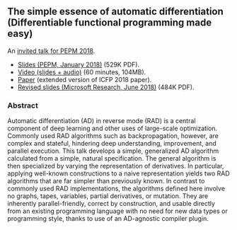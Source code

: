 ## The simple essence of automatic differentiation <br>(Differentiable functional programming made easy)

An [invited talk for PEPM 2018](https://popl18.sigplan.org/track/PEPM-2018#Invited-Talks).

*   [Slides (PEPM, January 2018)](http://conal.net/talks/essence-of-automatic-differentiation-2018-01.pdf) (529K PDF).
*   [Video (slides + audio)](https://youtu.be/Shl3MtWGu18) (60 minutes, 104MB).
*   [Paper](http://conal.net/papers/essence-of-ad/) (extended version of ICFP 2018 paper).
*   [Revised slides (Microsoft Research, June 2018)](http://conal.net/talks/essence-of-automatic-differentiation-2018-06.pdf) (484K PDF).

### Abstract

Automatic differentiation (AD) in reverse mode (RAD) is a central component of deep learning and other uses of large-scale optimization. Commonly used RAD algorithms such as backpropagation, however, are complex and stateful, hindering deep understanding, improvement, and parallel execution. This talk develops a simple, generalized AD algorithm calculated from a simple, natural specification. The general algorithm is then specialized by varying the representation of derivatives. In particular, applying well-known constructions to a naive representation yields two RAD algorithms that are far simpler than previously known. In contrast to commonly used RAD implementations, the algorithms defined here involve no graphs, tapes, variables, partial derivatives, or mutation. They are inherently parallel-friendly, correct by construction, and usable directly from an existing programming language with no need for new data types or programming style, thanks to use of an AD-agnostic compiler plugin.

